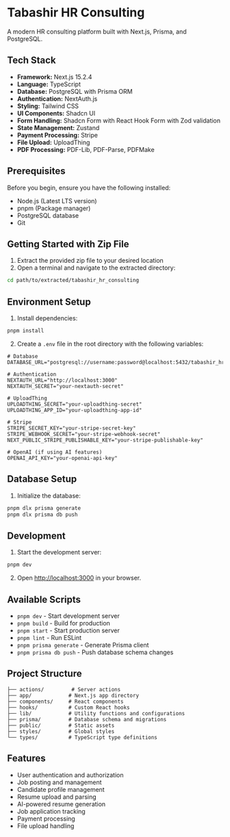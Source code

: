 # Tabashir HR Consulting

A modern HR consulting platform built with Next.js, Prisma, and PostgreSQL.

## Tech Stack

- **Framework:** Next.js 15.2.4
- **Language:** TypeScript
- **Database:** PostgreSQL with Prisma ORM
- **Authentication:** NextAuth.js
- **Styling:** Tailwind CSS
- **UI Components:** Shadcn UI
- **Form Handling:** Shadcn Form with  React Hook Form with Zod validation
- **State Management:** Zustand
- **Payment Processing:** Stripe
- **File Upload:** UploadThing
- **PDF Processing:** PDF-Lib, PDF-Parse, PDFMake

## Prerequisites

Before you begin, ensure you have the following installed:
- Node.js (Latest LTS version)
- pnpm (Package manager)
- PostgreSQL database
- Git

## Getting Started with Zip File

1. Extract the provided zip file to your desired location
2. Open a terminal and navigate to the extracted directory:
```bash
cd path/to/extracted/tabashir_hr_consulting
```

## Environment Setup

1. Install dependencies:
```bash
pnpm install
```

2. Create a `.env` file in the root directory with the following variables:
```env
# Database
DATABASE_URL="postgresql://username:password@localhost:5432/tabashir_hr"

# Authentication
NEXTAUTH_URL="http://localhost:3000"
NEXTAUTH_SECRET="your-nextauth-secret"

# UploadThing
UPLOADTHING_SECRET="your-uploadthing-secret"
UPLOADTHING_APP_ID="your-uploadthing-app-id"

# Stripe
STRIPE_SECRET_KEY="your-stripe-secret-key"
STRIPE_WEBHOOK_SECRET="your-stripe-webhook-secret"
NEXT_PUBLIC_STRIPE_PUBLISHABLE_KEY="your-stripe-publishable-key"

# OpenAI (if using AI features)
OPENAI_API_KEY="your-openai-api-key"
```

## Database Setup

1. Initialize the database:
```bash
pnpm dlx prisma generate
pnpm dlx prisma db push
```

## Development

1. Start the development server:
```bash
pnpm dev
```

2. Open [http://localhost:3000](http://localhost:3000) in your browser.

## Available Scripts

- `pnpm dev` - Start development server
- `pnpm build` - Build for production
- `pnpm start` - Start production server
- `pnpm lint` - Run ESLint
- `pnpm prisma generate` - Generate Prisma client
- `pnpm prisma db push` - Push database schema changes

## Project Structure

```
├── actions/         # Server actions
├── app/            # Next.js app directory
├── components/     # React components
├── hooks/          # Custom React hooks
├── lib/            # Utility functions and configurations
├── prisma/         # Database schema and migrations
├── public/         # Static assets
├── styles/         # Global styles
└── types/          # TypeScript type definitions
```

## Features

- User authentication and authorization
- Job posting and management
- Candidate profile management
- Resume upload and parsing
- AI-powered resume generation
- Job application tracking
- Payment processing
- File upload handling

